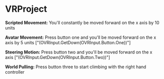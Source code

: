 # VRProject
 
**Scripted Movement:** You'll constantly be moved forward on the x axis by 10 units

**Avatar Movement:** Press button one and you'll be moved forward on the x axis by 5 units ["(OVRInput.GetDown(OVRInput.Button.One))"]

**Steering Motion:** Press button two and you'll be moved forward on the x axis ["(OVRInput.GetDown(OVRInput.Button.Two))"]

**World Pulling:** Press button three to start climbing with the right hand controller
